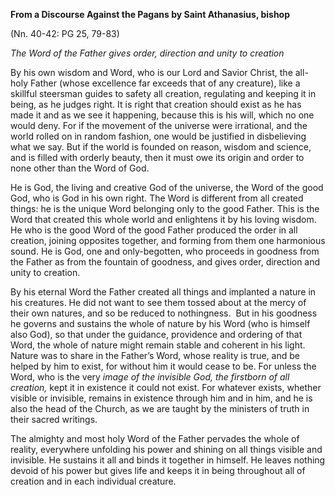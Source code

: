 

**From a Discourse Against the Pagans by Saint Athanasius, bishop**

(Nn. 40-42: PG 25, 79-83)

_The Word of the Father gives order, direction and unity to creation_

By his own wisdom and Word, who is our Lord and Savior Christ, the all-holy Father (whose excellence far exceeds that of any creature), like a skillful steersman guides to safety all creation, regulating and keeping it in being, as he judges right. It is right that creation should exist as he has made it and as we see it happening, because this is his will, which no one would deny. For if the movement of the universe were irrational, and the world rolled on in random fashion, one would be justified in disbelieving what we say. But if the world is founded on reason, wisdom and science, and is filled with orderly beauty, then it must owe its origin and order to none other than the Word of God.

He is God, the living and creative God of the universe, the Word of the good God, who is God in his own right. The Word is different from all created things: he is the unique Word belonging only to the good Father. This is the Word that created this whole world and enlightens it by his loving wisdom. He who is the good Word of the good Father produced the order in all creation, joining opposites together, and forming from them one harmonious sound. He is God, one and only-begotten, who proceeds in goodness from the Father as from the fountain of goodness, and gives order, direction and unity to creation.

By his eternal Word the Father created all things and implanted a nature in his creatures. He did not want to see them tossed about at the mercy of their own natures, and so be reduced to nothingness.  But in his goodness he governs and sustains the whole of nature by his Word (who is himself also God), so that under the guidance, providence and ordering of that Word, the whole of nature might remain stable and coherent in his light. Nature was to share in the Father’s Word, whose reality is true, and be helped by him to exist, for without him it would cease to be. For unless the Word, who is the very _image of the invisible God, the firstborn of all creation,_ kept it in existence it could not exist. For whatever exists, whether visible or invisible, remains in existence through him and in him, and he is also the head of the Church, as we are taught by the ministers of truth in their sacred writings.

The almighty and most holy Word of the Father pervades the whole of reality, everywhere unfolding his power and shining on all things visible and invisible. He sustains it all and binds it together in himself. He leaves nothing devoid of his power but gives life and keeps it in being throughout all of creation and in each individual creature.


